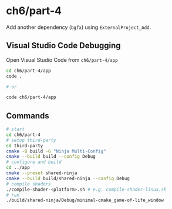 # ch6/part-4

Add another dependency (`bgfx`) using `ExternalProject_Add`.

## Visual Studio Code Debugging

Open Visual Studio Code from `ch6/part-4/app`

```bash
cd ch6/part-4/app
code .

# or

code ch6/part-4/app
```

## Commands

```bash
# start
cd ch6/part-4
# setup third-party
cd third-party
cmake -B build -G "Ninja Multi-Config"
cmake --build build --config Debug
# configure and build
cd ../app
cmake --preset shared-ninja
cmake --build build/shared-ninja --config Debug
# compile shaders
./compile-shader-<platform>.sh # e.g. compile-shader-linux.sh
# run
./build/shared-ninja/Debug/minimal-cmake_game-of-life_window
```
